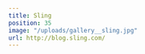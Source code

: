 ```yaml
---
title: Sling
position: 35
image: "/uploads/gallery__sling.jpg"
url: http://blog.sling.com/
---
```


